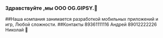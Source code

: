 ### Здравствуйте ,мы ООО OG.GIPSY.👋
##Наша компания  занимается разработкой мобильных приложений и  игр, Любой сложности. 
##Контакты
89361111116 Андрей
89012222226 Николай 👋
